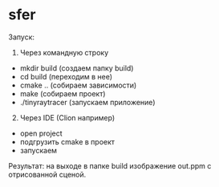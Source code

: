 # sfer
Запуск:
1. Через командную строку
  -  mkdir build        (создаем папку build)
  -  cd build           (переходим в нее)
  -  cmake ..           (собираем зависимости)
  -  make               (собираем проект)
  -  ./tinyraytracer    (запускаем приложение)

2. Через IDE (Clion например)
  - open project
  - подгрузить cmake в проект
  - запускаем
  
Результат: на выходе в папке build изображение out.ppm с отрисованной сценой.
